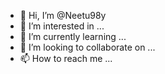 - 👋 Hi, I’m @Neetu98y
- 👀 I’m interested in ...
- 🌱 I’m currently learning ...
- 💞️ I’m looking to collaborate on ...
- 📫 How to reach me ...

<!---
Neetu98y/Neetu98y is a ✨ special ✨ repository because its `README.md` (this file) appears on your GitHub profile.
You can click the Preview link to take a look at your changes.
--->
